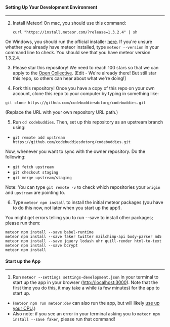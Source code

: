 #### Setting Up Your Development Environment
----
 
2. Install Meteor! On mac, you should use this command: 

   `curl "https://install.meteor.com/?release=1.3.2.4" | sh`

On Windows, you should run the official installer [here](https://www.meteor.com/install). If you're unsure whether you already have meteor installed, type `meteor --version` in your command line to check. You should see that you have meteor version 1.3.2.4.

3. Please star this repository! We need to reach 100 stars so that we can apply to the [Open Collective](https://opencollective.com/opensource/apply).
  [Edit - We're already there! But still star this repo, so others can hear about what we're doing!]
  
4. Fork this repository! Once you have a copy of this repo on your own account, clone this repo to your computer by typing in something like:

  `git clone https://github.com/codebuddiesdotorg/codebuddies.git`

  (Replace the URL with your own repository URL path.)

5. Run `cd codebuddies`. Then, set up this repository as an upstream branch using:
  * `git remote add upstream https://github.com/codebuddiesdotorg/codebuddies.git`

  Now, whenever you want to sync with the owner repository. Do the following:
  * `git fetch upstream`
  * `git checkout staging`
  * `git merge upstream/staging`
  
  Note: You can type `git remote -v` to check which repositories your `origin` and `upstream` are pointing to.

6. Type `meteor npm install` to install the initial meteor packages (you have to do this now, not later when you start up the app!).

You might get errors telling you to run --save to install other packages; please run them:

```
meteor npm install --save babel-runtime
meteor npm install --save faker twitter mailchimp-api body-parser md5
meteor npm install --save jquery lodash uhr quill-render html-to-text
meteor npm install --save bcrypt
meteor npm install 
```



#### Start up the App
----

1. Run `meteor --settings settings-development.json` in your terminal to start up the app in your browser ([http://localhost:3000](http://localhost:3000)). Note that the first time you do this, it may take a while (a few minutes) for the app to start up.
  * (`meteor npm run meteor:dev` can also run the app, but will likely [use up your CPU](https://github.com/meteor/meteor/issues/4314).)
  * Also note: if you see an error in your terminal asking you to `meteor npm install --save faker`, please run that command!
